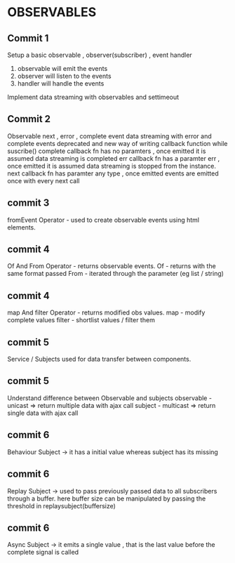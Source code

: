 # OBSERVABLES

## Commit 1
Setup a basic observable , observer(subscriber) , event handler

1. observable will emit the events
2. observer will listen to the events
3. handler will handle the events

Implement data streaming with observables and settimeout

## Commit 2

Observable next , error , complete event
data streaming with error and complete events
deprecated and new way of writing callback function while suscribe()
complete callback fn has no paramters , once emitted it is assumed data streaming is completed
err callback fn has a paramter err , once emitted it is assumed data streaming is stopped from the instance.
next callback fn has paramter any type , once emitted events are emitted once with every next call


## commit 3
fromEvent Operator - used to create observable events using html elements.

## commit 4
Of And From Operator - returns observable events.
Of - returns with the same format passed
From - iterated through the parameter (eg list / string) 

## commit 4
map And filter Operator - returns modified obs values.
map - modify complete values
filter - shortlist values / filter them 

## commit 5
Service / Subjects used for data transfer between components.

## commit 5
Understand difference between Observable and subjects
observable - unicast => return multiple data with ajax call
subject - multicast => return single data with ajax call

## commit 6
Behaviour Subject -> it has a initial value whereas subject has its missing

## commit 6
Replay Subject -> used to pass previously passed data to all subscribers through a buffer.
here buffer size can be manipulated by passing the threshold in replaysubject(buffersize)

## commit 6
Async Subject -> it emits a single value , that is the last value before the complete 
signal is called